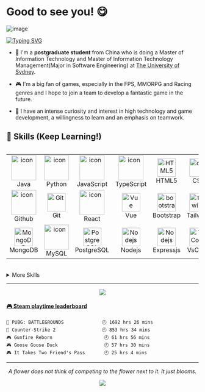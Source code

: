 # Good to see you! 😋

![image](https://user-images.githubusercontent.com/61271027/175825757-9bd8e231-0c60-4d1d-a048-8fe05afa5fa1.png)

<div>
  <a href="https://git.io/typing-svg"><img src="https://readme-typing-svg.demolab.com?font=Fira+Code&weight=6000&size=28&duration=5304&pause=1000&color=1F37F7&background=FFD22800&center=true&vCenter=true&width=850&lines=Welcome+to+My+Profile!+;I+am+a+Full+Stack+Developer+;Always+learning+new+things" alt="Typing SVG" /></a>
<br/>
    
- 🤔 I'm a **postgraduate student** from China who is doing a Master of Information Technology and Master of Information Technology Management(Major in Software Engineering) at [The University of Sydney](https://www.sydney.edu.au/).

- 🎮 I'm a big fan of games, especially in the FPS, MMORPG and Racing genres and I hope to join a team to develop a fantastic game in the future.

- 🎯 I have an intense curiosity and interest in high technology and game development, a willingness to learn and an emphasis on teamwork.
</div>


## 💼 Skills (Keep Learning!)

<div style="display: flex; align-items: flex-start; align: center">
<table align="center">
  <tr>
    <td align="center" width="96">
      <a href="#macropower-tech">
        <img src="https://techstack-generator.vercel.app/java-icon.svg" alt="icon" width="65" height="65" />
      </a>
      <br>Java
    </td>
    <td align="center" width="96">
      <a href="#macropower-tech">
        <img src="https://techstack-generator.vercel.app/python-icon.svg" alt="icon" width="65" height="65" />
      </a>
      <br>Python
    </td>
    <td align="center" width="96">
        <img src="https://techstack-generator.vercel.app/js-icon.svg" alt="icon" width="65" height="65" />
      <br>JavaScript
    </td>
    <td align="center" width="96">
        <img src="https://techstack-generator.vercel.app/ts-icon.svg" alt="icon" width="65" height="65" />
      <br>TypeScript
    </td>
     <td align="center"  width="96">
        <img src="https://skillicons.dev/icons?i=html" width="48" height="48" alt="HTML5" />
      <br>HTML5
    </td>
    <td align="center" width="96">
        <img src="https://skillicons.dev/icons?i=css" width="48" height="48" alt="css" />
      <br>CSS
    </td>
  </tr>
  <tr>
    <td align="center" width="96">
        <img src="https://techstack-generator.vercel.app/github-icon.svg" alt="icon" width="65" height="65" />
      <br>Github
    </td>
    <td align="center" width="96"> 
        <img src="https://user-images.githubusercontent.com/25181517/192108372-f71d70ac-7ae6-4c0d-8395-51d8870c2ef0.png" width="48" height="48" alt="Git" />
      <br>Git
    </td>
    <td align="center" width="96">
        <img src="https://techstack-generator.vercel.app/react-icon.svg" alt="icon" width="65" height="65" />
      <br>React
    </td>
    <td align="center" width="96">
        <img src="https://skillicons.dev/icons?i=vue" width="48" height="48" alt="Vue" />
      <br>Vue
    </td>
    <td align="center"  width="96">
        <img src="https://skillicons.dev/icons?i=bootstrap" width="48" height="48" alt="bootstrap" />
      <br>Bootstrap
    </td>
    <td align="center" width="96">
        <img src="https://skillicons.dev/icons?i=tailwind" width="48" height="48" alt="tailwind" />
      <br>Tailwind
    </td>
  </tr>
 <tr>
      <td align="center" width="96">
        <img src="https://skillicons.dev/icons?i=mongodb" width="48" height="48" alt="MongoDB" />
      <br>MongoDB
    </td>
      <td align="center" width="96">
        <img src="https://techstack-generator.vercel.app/mysql-icon.svg" alt="icon" width="65" height="65" />
      <br>MySQL
    </td>
   <td align="center" width="96">
        <img src="https://skillicons.dev/icons?i=postgres" width="48" height="48" alt="PostgreSQL" />
      <br>PostgreSQL
    </td>
        <td align="center" width="96">
        <img src="https://skillicons.dev/icons?i=nodejs" width="48" height="48" alt="Nodejs" />
      <br>Nodejs
      </td>
   <td align="center" width="96">
        <img src="https://skillicons.dev/icons?i=expressjs" width="48" height="48" alt="Nodejs" />
      <br>Expressjs
      </td>
      </td>
            <td align="center" width="96">
        <img src="https://skillicons.dev/icons?i=vscode" width="48" height="48" alt="VsCode" />
      <br>VsCode
            </td>     
    
 </tr>
</table>
</div>

<br>

<details>
<summary>More Skills</summary>
<br>
  
![](https://img.shields.io/badge/Code-Redux-informational?style=flat&logo=Redux&logoColor=white&color=4AB197)

<br>

![](https://img.shields.io/badge/Test-Jest-informational?style=flat&logo=jest&logoColor=white&color=4AB197)
![](https://img.shields.io/badge/Test-JUnit-informational?style=flat&logo=JUnit&logoColor=white&color=4AB197)

<br>

![](https://img.shields.io/badge/Tools-Docker-informational?style=flat&logo=docker&logoColor=white&color=4AB197)
![](https://img.shields.io/badge/Tools-NGINX-informational?style=flat&logo=nginx&logoColor=white&color=4AB197)
![](https://img.shields.io/badge/Tools-NPM-informational?style=flat&logo=npm&logoColor=white&color=4AB197)
![](https://img.shields.io/badge/Tools-Postman-informational?style=flat&logo=Postman&logoColor=white&color=4AB197)
![](https://img.shields.io/badge/Tools-GitHub-informational?style=flat&logo=GitHub&logoColor=white&color=4AB197)
![](https://img.shields.io/badge/Tools-Bitbucket-informational?style=flat&logo=Bitbucket&logoColor=white&color=4AB197)

</details>

<hr>

<p align="center">
    <img align="center" src="https://github-readme-stats-git-masterrstaa-rickstaa.vercel.app/api/top-langs/?username=dabingch&layout=compact&theme=radical"/>
</p>

<!-- steam-box start -->
#### <a href="https://gist.github.com/3c6dfd007fb090c79d2d038fb8897721" target="_blank">🎮 Steam playtime leaderboard</a>
```text
🍳 PUBG: BATTLEGROUNDS              🕘 1692 hrs 26 mins
🔫 Counter-Strike 2                 🕘 853 hrs 34 mins
🎮 Gunfire Reborn                   🕘 61 hrs 56 mins
🎮 Goose Goose Duck                 🕘 57 hrs 30 mins
🎮 It Takes Two Friend's Pass       🕘 25 hrs 4 mins
```
<!-- Powered by https://github.com/YouEclipse/steam-box . -->
<!-- steam-box end -->

<hr>
<p align="center">
    <i>A flower does not think of competing to the flower next to it. It just blooms.</b></i>
    <p align="center">
        <a href= "https://www.linkedin.com/in/haochenn"><img src="https://img.icons8.com/nolan/32/linkedin.png"/></a>
    </p>
</p>
